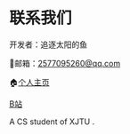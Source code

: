 # 联系我们

开发者：追逐太阳的鱼

:email:邮箱：2577095260@qq.com

:house:[个人主页](https://sunfishlk.github.io)

[B站](https://space.bilibili.com/630370693)

A CS student of XJTU .